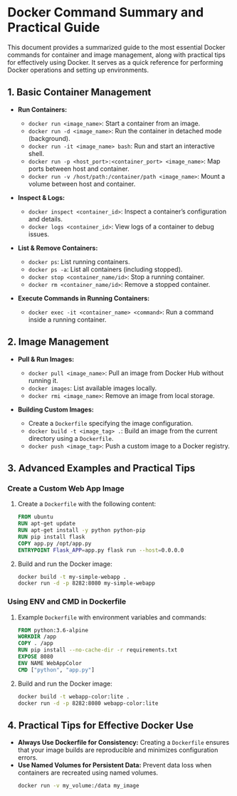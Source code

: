 # Docker Command Summary and Practical Guide

This document provides a summarized guide to the most essential Docker commands for container and image management, along with practical tips for effectively using Docker. It serves as a quick reference for performing Docker operations and setting up environments.

## 1. Basic Container Management
- **Run Containers:**
  - `docker run <image_name>`: Start a container from an image.
  - `docker run -d <image_name>`: Run the container in detached mode (background).
  - `docker run -it <image_name> bash`: Run and start an interactive shell.
  - `docker run -p <host_port>:<container_port> <image_name>`: Map ports between host and container.
  - `docker run -v /host/path:/container/path <image_name>`: Mount a volume between host and container.

- **Inspect & Logs:**
  - `docker inspect <container_id>`: Inspect a container’s configuration and details.
  - `docker logs <container_id>`: View logs of a container to debug issues.

- **List & Remove Containers:**
  - `docker ps`: List running containers.
  - `docker ps -a`: List all containers (including stopped).
  - `docker stop <container_name/id>`: Stop a running container.
  - `docker rm <container_name/id>`: Remove a stopped container.

- **Execute Commands in Running Containers:**
  - `docker exec -it <container_name> <command>`: Run a command inside a running container.

## 2. Image Management
- **Pull & Run Images:**
  - `docker pull <image_name>`: Pull an image from Docker Hub without running it.
  - `docker images`: List available images locally.
  - `docker rmi <image_name>`: Remove an image from local storage.

- **Building Custom Images:**
  - Create a `Dockerfile` specifying the image configuration.
  - `docker build -t <image_tag> .`: Build an image from the current directory using a `Dockerfile`.
  - `docker push <image_tag>`: Push a custom image to a Docker registry.

## 3. Advanced Examples and Practical Tips

### Create a Custom Web App Image
1. Create a `Dockerfile` with the following content:
    ```dockerfile
    FROM ubuntu
    RUN apt-get update
    RUN apt-get install -y python python-pip
    RUN pip install flask
    COPY app.py /opt/app.py
    ENTRYPOINT Flask_APP=app.py flask run --host=0.0.0.0
    ```
2. Build and run the Docker image:
    ```bash
    docker build -t my-simple-webapp .
    docker run -d -p 8282:8080 my-simple-webapp
    ```

### Using ENV and CMD in Dockerfile
1. Example `Dockerfile` with environment variables and commands:
    ```dockerfile
    FROM python:3.6-alpine
    WORKDIR /app
    COPY . /app
    RUN pip install --no-cache-dir -r requirements.txt
    EXPOSE 8080
    ENV NAME WebAppColor
    CMD ["python", "app.py"]
    ```
2. Build and run the Docker image:
    ```bash
    docker build -t webapp-color:lite .
    docker run -d -p 8282:8080 webapp-color:lite
    ```

## 4. Practical Tips for Effective Docker Use
- **Always Use Dockerfile for Consistency:** Creating a `Dockerfile` ensures that your image builds are reproducible and minimizes configuration errors.
- **Use Named Volumes for Persistent Data:** Prevent data loss when containers are recreated using named volumes.
  ```bash
  docker run -v my_volume:/data my_image
